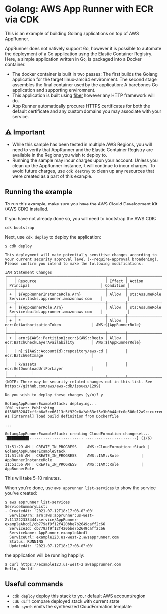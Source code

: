 # Golang: AWS App Runner with ECR via CDK

This is an example of building Golang applications on top of AWS AppRunner.

AppRunner does not natively support Go, however it is possible to automate the deployment of a Go application using the
Elastic Container Registry. Here, a simple application written in Go, is packaged into a Docker container.

* The docker container is built in two passes: The first builds the Golang application for the target linux-amd64 environment.
  The second stage assembles the final container used by the application: A barebones Go application and supporting environment.
* This application is built using [fiber](://gofiber.io/) however any HTTP framework will do. 
* App Runner automatically procures HTTPS certificates for both the default certificate and any custom domains you may associate with your service.


## ⚠️ Important

* While this sample has been tested in multiple AWS Regions, you will need to verify that AppRunner and the Elastic Container Registry are available in the Regions you wish to deploy to.
* Running the sample may incur charges upon your account. Unless you clean up the AppRunner instance, it will continue to incur charges. To avoid future charges, use `cdk destroy` to clean up any resources that were created as a part of this example.

## Running the example

To run this example, make sure you have the AWS Clould Development Kit (AWS CDK) installed.

If you have not already done so, you will need to bootstrap the AWS CDK:
```
cdk bootstrap
```

Next, use `cdk deploy` to deploy the application:
```
$ cdk deploy

This deployment will make potentially sensitive changes according to your current security approval level (--require-approval broadening).
Please confirm you intend to make the following modifications:

IAM Statement Changes
┌───┬────────────────────────────────────────┬────────┬────────────────────────────────────────┬──────────────────────────────────────────┬───────────┐
│   │ Resource                               │ Effect │ Action                                 │ Principal                                │ Condition │
├───┼────────────────────────────────────────┼────────┼────────────────────────────────────────┼──────────────────────────────────────────┼───────────┤
│ + │ ${AppRunnerInstanceRole.Arn}           │ Allow  │ sts:AssumeRole                         │ Service:tasks.apprunner.amazonaws.com    │           │
├───┼────────────────────────────────────────┼────────┼────────────────────────────────────────┼──────────────────────────────────────────┼───────────┤
│ + │ ${AppRunnerRole.Arn}                   │ Allow  │ sts:AssumeRole                         │ Service:build.apprunner.amazonaws.com    │           │
├───┼────────────────────────────────────────┼────────┼────────────────────────────────────────┼──────────────────────────────────────────┼───────────┤
│ + │ *                                      │ Allow  │ ecr:GetAuthorizationToken              │ AWS:${AppRunnerRole}                     │           │
├───┼────────────────────────────────────────┼────────┼────────────────────────────────────────┼──────────────────────────────────────────┼───────────┤
│ + │ arn:${AWS::Partition}:ecr:${AWS::Regio │ Allow  │ ecr:BatchCheckLayerAvailability        │ AWS:${AppRunnerRole}                     │           │
│   │ n}:${AWS::AccountId}:repository/aws-cd │        │ ecr:BatchGetImage                      │                                          │           │
│   │ k/assets                               │        │ ecr:GetDownloadUrlForLayer             │                                          │           │
└───┴────────────────────────────────────────┴────────┴────────────────────────────────────────┴──────────────────────────────────────────┴───────────┘
(NOTE: There may be security-related changes not in this list. See https://github.com/aws/aws-cdk/issues/1299)

Do you wish to deploy these changes (y/n)? y

GolangAppRunnerExampleStack: deploying...
[0%] start: Publishing 0f380582847cffcb6a5ce66113c5f929c8a2ab63ef3e3b0b44efc0e506e12a9c:current
#1 [internal] load build definition from Dockerfile

...

GolangAppRunnerExampleStack: creating CloudFormation changeset...
[█████████▋················································] (1/6)

11:51:29 AM | CREATE_IN_PROGRESS   | AWS::CloudFormation::Stack | GolangAppRunnerExampleStack
11:51:56 AM | CREATE_IN_PROGRESS   | AWS::IAM::Role          | AppRunnerInstanceRole
11:51:56 AM | CREATE_IN_PROGRESS   | AWS::IAM::Role          | AppRunnerRole

```

This will take 5-10 minutes.

When you're done, use `aws apprunner list-services` to show the service you've created:

```
$ aws apprunner list-services
ServiceSummaryList:
- CreatedAt: '2021-07-12T18:17:03-07:00'
  ServiceArn: arn:aws:apprunner:us-west-2:111222333444:service/AppRunner-exampleAbcd1/cb779af9f12f420bbe7b2649caff2c66
  ServiceId: cb779af9f12f420bbe7b2649caff2c66
  ServiceName: AppRunner-exampleAbcd1
  ServiceUrl: example123.us-west-2.awsapprunner.com
  Status: RUNNING
  UpdatedAt: '2021-07-12T18:17:03-07:00'
```

the application will be running happily:

```
$ curl https://example123.us-west-2.awsapprunner.com
Hello, World!
```

## Useful commands

 * `cdk deploy`      deploy this stack to your default AWS account/region
 * `cdk diff`        compare deployed stack with current state
 * `cdk synth`       emits the synthesized CloudFormation template
